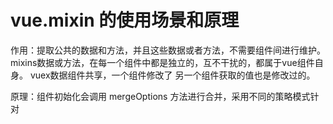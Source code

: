 
# vue.mixin 的使用场景和原理

  作用：提取公共的数据和方法，并且这些数据或者方法，不需要组件间进行维护。
       mixins数据或方法，在每一个组件中都是独立的，互不干扰的，都属于vue组件自身。
       vuex数据组件共享，一个组件修改了 另一个组件获取的值也是修改过的。

  原理：组件初始化会调用 mergeOptions 方法进行合并，采用不同的策略模式针对
               